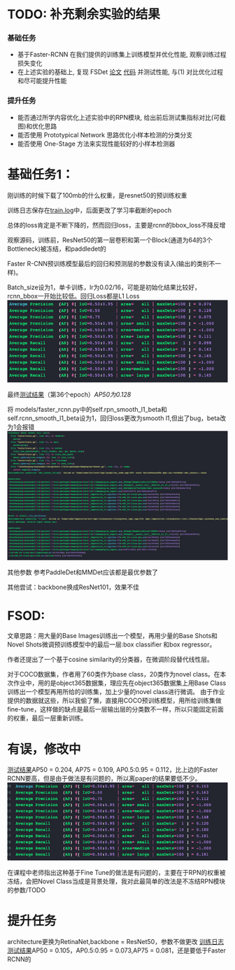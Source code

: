 # TODO: 补充剩余实验的结果
### 基础任务

* 基于Faster-RCNN 在我们提供的训练集上训练模型并优化性能, 观察训练过程损失变化
* 在上述实验的基础上, 复现 FSDet [论文](https://arxiv.org/abs/2003.06957) [代码](https://github.com/ucbdrive/few-shot-object-detection) 并测试性能, 与(1) 对比优化过程和尽可能提升性能

### 提升任务

* 能否通过所学内容优化上述实验中的RPN模块, 给出前后测试集指标对比(可截图)和优化思路
* 能否使用 Prototypical Network 思路优化小样本检测的分类分支
* 能否使用 One-Stage 方法来实现性能较好的小样本检测器

# 基础任务1：

刚训练的时候下载了100mb的什么权重，是resnet50的预训练权重

训练日志保存在[train.log](/hw2/pic/train_log.txt)中，后面更改了学习率截断的epoch


总体的loss肯定是不断下降的，然而回归loss，主要是rcnn的bbox_loss不降反增

观察源码，训练前，ResNet50的第一层卷积和第一个Block(通道为64的3个Bottleneck)被冻结，和paddledet的

Faster R-CNN预训练模型最后的回归和预测层的参数没有读入(输出的类别不一样)。

Batch_size设为1，单卡训练，lr为0.02/16，可能是初始化结果比较好，rcnn_bbox一开始比较低。回归Loss都是L1 Loss
![image](/hw2/pic/test.png)

最终[测试结果](/hw2/pic/test_log.txt)（第36个epoch）*AP50为0.128*

将 models/faster_rcnn.py中的self.rpn_smooth_l1_beta和self.rcnn_smooth_l1_beta设为1，回归loss更改为smooth l1,但出了bug，beta改为1会报错
![image](/hw2/pic/bug.png)

其他参数 参考PaddleDet和MMDet应该都是最优参数了

其他尝试：backbone换成ResNet101，效果不佳

# FSOD:

文章思路：用大量的Base Images训练出一个模型，再用少量的Base Shots和Novel Shots微调预训练模型中的最后一层:box classifier 和box regressor。

作者还提出了一个基于cosine similarity的分类器，在微调阶段替代线性层。

对于COCO数据集，作者用了60类作为base class，20类作为novel class。在本次作业中，用的是object365数据集，理应先在object365数据集上用Base Class训练出一个模型再用所给的训练集，加上少量的novel class进行微调。
由于作业提供的数据就这些，所以我偷了懒，直接用COCO预训练模型，用所给训练集做fine-tune，这样做的缺点是最后一层输出层的分类数不一样，所以只能固定前面的权重，最后一层重新训练。
# 有误，修改中
[测试结果](/hw2/pic/fsod_test.txt)AP50 = 0.204, AP75 = 0.109, AP0.5:0.95 = 0.112，比上边的Faster RCNN要高，但是由于做法是有问题的，所以离paper的结果要低不少。
![image](/hw2/pic/fsod_test.png)

在课程中老师指出这种基于Fine Tune的做法是有问题的，主要在于RPN的权重被冻结，会把Novel Class当成是背景处理，我对此最简单的改法是不冻结RPN模块的参数/TODO

# 提升任务
architecture更换为RetinaNet,backbone = ResNet50，参数不做更改 [训练日志](/hw2/pic/retina_train.txt)
[测试结果](/hw2/pic/retina_test.txt)AP50 = 0.105，AP0.5:0.95 = 0.073,AP75 = 0.081，还是要低于Faster RCNN的
